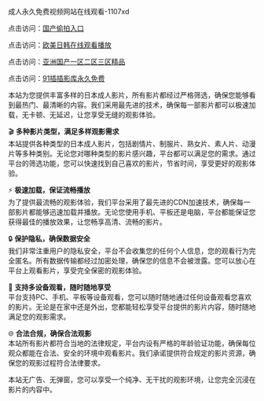 成人永久免费视频网站在线观看-1107xd 

点击访问：<a href="https://heiliaoxqkkct.pages.dev/">国产偷拍入口</a>

点击访问：<a href="https://heiliaozj3tjd.pages.dev/">欧美日韩在线观看播放</a>

点击访问：<a href="https://heiliaowzu4ur.pages.dev/">亚洲国产一区二区三区精品</a>

点击访问：<a href="https://heiliaoxwd5i8.pages.dev/">91插插影库永久免费</a>

本站为您提供丰富多样的日本成人影片，所有影片都经过严格筛选，确保您能够看到最热门、最清晰的内容。我们采用最先进的技术，确保每一部影片都可以极速加载，无卡顿、无延迟，让您享受无缝的观影体验。

🎬 **多种影片类型，满足多样观影需求**  
本站提供各种类型的日本成人影片，包括剧情片、制服片、熟女片、素人片、动漫片等多种类别。无论您对哪种类型的影片感兴趣，平台都可以满足您的需求。通过平台的筛选功能，您可以快速找到自己喜欢的影片，节省时间，享受更好的观影体验。

⚡ **极速加载，保证流畅播放**  
为了提供最流畅的观影体验，我们平台采用了最先进的CDN加速技术，确保每一部影片都能够迅速加载并播放。无论您使用手机、平板还是电脑，平台都能保证您获得最佳的播放效果，让您畅享高清、流畅的影片。

🔒 **保护隐私，确保数据安全**  
我们非常注重用户的隐私安全，平台不会收集您的任何个人信息，您的观看行为完全匿名。所有数据传输都经过加密处理，确保您的信息不会被泄露。您可以放心在平台上观看影片，享受完全保密的观影体验。

📱 **支持多设备观看，随时随地享受**  
平台支持PC、手机、平板等设备观看，您可以随时随地通过任何设备观看您喜欢的影片。无论是在家中还是外出，您都能轻松享受平台提供的影片内容，随时随地满足您的观影需求。

🌐 **合法合规，确保合法观影**  
本站所有影片都符合当地的法律规定，平台内设有严格的年龄验证功能，确保每位观众都能在合法、安全的环境中观看影片。我们承诺提供符合规定的影片资源，确保您的观影过程符合法律要求。

本站无广告、无弹窗，您可以享受一个纯净、无干扰的观影环境，让您完全沉浸在影片的内容中。

<span style="display:none;">[Canonical link](https://github.com/riben166/riben178 )</span>
